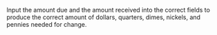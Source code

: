Input the amount due and the amount received into the correct fields to produce the correct amount of dollars, quarters, dimes, nickels, and pennies needed for change.